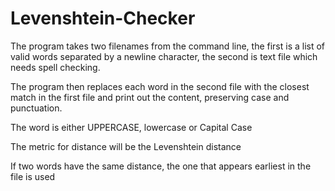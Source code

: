 # Levenshtein-Checker
The program takes two filenames from the command line, the first is a list of valid words separated by a newline character, the second is text file which needs spell checking.

The program then replaces each word in the second file with the closest match in the first file and print out the content, preserving case and punctuation.

The word is either UPPERCASE, lowercase or Capital Case

The metric for distance will be the Levenshtein distance

If two words have the same distance, the one that appears earliest in the file is used
